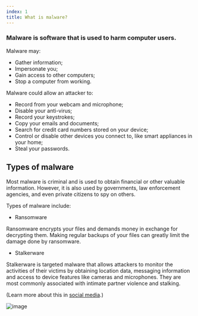 ```yaml
---
index: 1
title: What is malware?
---
```

### Malware is software that is used to harm computer users. 

Malware may: 

* Gather information;
* Impersonate you; 
* Gain access to other computers; 
* Stop a computer from working. 

Malware could allow an attacker to:

* Record from your webcam and microphone;
* Disable your anti-virus; 
* Record your keystrokes; 
* Copy your emails and documents; 
* Search for credit card numbers stored on your device;
* Control or disable other devices you connect to, like smart appliances in your home;
* Steal your passwords.

## Types of malware

Most malware is criminal and is used to obtain financial or other valuable information. However, it is also used by governments, law enforcement agencies, and even private citizens to spy on others. 

Types of malware include: 

* Ransomware

Ransomware encrypts your files and demands money in exchange for decrypting them. Making regular backups of your files can greatly limit the damage done by ransomware.

* Stalkerware

Stalkerware is targeted malware that allows attackers to monitor the activities of their victims by obtaining location data, messaging information and access to device features like cameras and microphones. They are most commonly associated with intimate partner violence and stalking.

(Learn more about this in [social media](umbrella://communications/social-media/expert).)

![image](malware1.png)